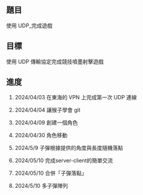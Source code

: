 ## 題目

使用 UDP\_完成遊戲

## 目標

使用 UDP 傳輸協定完成競技噴墨射擊遊戲

## 進度

1. 2024/04/03
   在東海的 VPN 上完成第一次 UDP 連線

2. 2024/04/04
   讓猴子學會 git

3. 2024/04/09
   創建一個角色

4. 2024/04/30
   角色移動

5. 2024/5/9
   子彈根據提供的角度與長度隨機落點

6. 2024/05/10
   完成server-client的簡單交流

7. 2024/05/10
   合併「子彈落點」
   
8. 2024/5/10
   多子彈陣列
